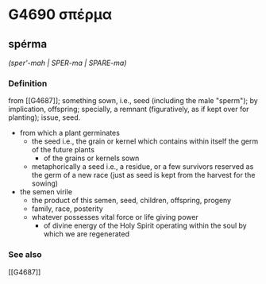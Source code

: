 # G4690 σπέρμα

## spérma

_(sper'-mah | SPER-ma | SPARE-ma)_

### Definition

from [[G4687]]; something sown, i.e., seed (including the male "sperm"); by implication, offspring; specially, a remnant (figuratively, as if kept over for planting); issue, seed.

- from which a plant germinates
  - the seed i.e., the grain or kernel which contains within itself the germ of the future plants
    - of the grains or kernels sown
  - metaphorically a seed i.e., a residue, or a few survivors reserved as the germ of a new race (just as seed is kept from the harvest for the sowing)
- the semen virile
  - the product of this semen, seed, children, offspring, progeny
  - family, race, posterity
  - whatever possesses vital force or life giving power
    - of divine energy of the Holy Spirit operating within the soul by which we are regenerated

### See also

[[G4687]]

